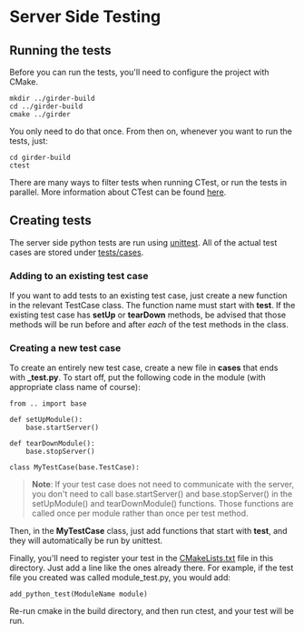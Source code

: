 # Server Side Testing

## Running the tests

Before you can run the tests, you'll need to configure the project with CMake.

    mkdir ../girder-build
    cd ../girder-build
    cmake ../girder

You only need to do that once. From then on, whenever you want to run the tests, just:

    cd girder-build
    ctest

There are many ways to filter tests when running CTest, or run the tests in parallel. More
information about CTest can be found [here](http://www.cmake.org/cmake/help/v2.8.8/ctest.html).

## Creating tests

The server side python tests are run using [unittest](http://docs.python.org/2/library/unittest.html).
All of the actual test cases are stored under [tests/cases](cases).

### Adding to an existing test case

If you want to add tests to an existing test case, just create a new function in the relevant
TestCase class. The function name must start with **test**. If the existing test case has **setUp**
or **tearDown** methods, be advised that those methods will be run before and after *each* of
the test methods in the class.

### Creating a new test case

To create an entirely new test case, create a new file in **cases** that ends with **_test.py**.
To start off, put the following code in the module (with appropriate class name of course):

    from .. import base

    def setUpModule():
        base.startServer()

    def tearDownModule():
        base.stopServer()

    class MyTestCase(base.TestCase):

> **Note**: If your test case does not need to communicate with the server, you don't need to
> call base.startServer() and base.stopServer() in the setUpModule() and tearDownModule()
> functions. Those functions are called once per module rather than once per test method.

Then, in the **MyTestCase** class, just add functions that start with **test**, and they will
automatically be run by unittest.

Finally, you'll need to register your test in the [CMakeLists.txt](CMakeLists.txt) file in
this directory. Just add a line like the ones already there. For example, if the test file you
created was called module_test.py, you would add:

    add_python_test(ModuleName module)

Re-run cmake in the build directory, and then run ctest, and your test will be run.
